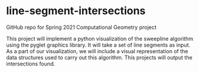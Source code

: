 # line-segment-intersections
GitHub repo for Spring 2021 Computational Geometry project

This project will implement a python visualization of the sweepline algorithm using the pyglet graphics library. It will take a set of line segments as input. As a part of our visualization, we will include a visual representation of the data structures used to carry out this algorithm. This projects will output the intersections found.  
